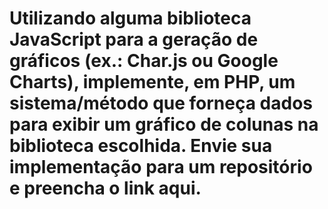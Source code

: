 # Utilizando alguma biblioteca JavaScript para a geração de gráficos (ex.: Char.js ou Google Charts), implemente, em PHP, um sistema/método que forneça dados para exibir um gráfico de colunas na biblioteca escolhida. Envie sua implementação para um repositório e preencha o link aqui.
